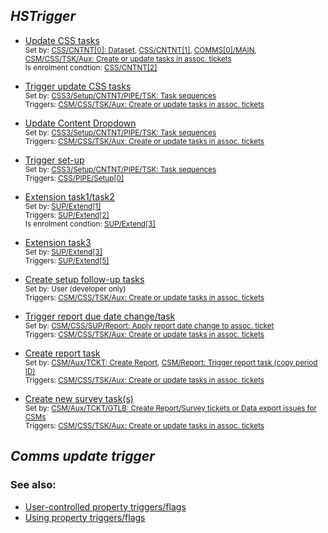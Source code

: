 ## *HSTrigger*  

- <u>Update CSS tasks</u>  
<small>Set by: [CSS/CNTNT[0]: Dataset](../workflows/CSS-CNTNT-0-Dataset-dropdown-change.md), [CSS/CNTNT[1]](../workflows/CSS-CNTNT-1-Content-dropdown-change.md), [COMMS[0]/MAIN](../workflows), [CSM/CSS/TSK/Aux: Create or update tasks in assoc. tickets](../workflows/CSM-CSS-TSK-Aux-Create-update-tasks-assoc.md)</small>  
<small>Is enrolment condtion: [CSS/CNTNT[2]](../workflows/CSS-CNTNT-2-Update-CSS-tasks.md)</small>  

- <u>Trigger update CSS tasks</u>  
<small>Set by: [CSS3/Setup/CNTNT/PIPE/TSK: Task sequences](../workflows/CSS3-Setup-CNTNT-PIPE-TSK-Task-sequences.md)</small>  
<small>Triggers: [CSM/CSS/TSK/Aux: Create or update tasks in assoc. tickets](../workflows/CSM-CSS-TSK-Aux-Create-update-tasks-assoc.md)</small>  

- <u>Update Content Dropdown</u>  
<small>Set by: [CSS3/Setup/CNTNT/PIPE/TSK: Task sequences](../workflows/CSS3-Setup-CNTNT-PIPE-TSK-Task-sequences.md)</small>  
<small>Triggers: [CSM/CSS/TSK/Aux: Create or update tasks in assoc. tickets](../workflows/CSM-CSS-TSK-Aux-Create-update-tasks-assoc.md)</small>  

- <u>Trigger set-up</u>  
<small>Set by: [CSS3/Setup/CNTNT/PIPE/TSK: Task sequences](../workflows/CSS3-Setup-CNTNT-PIPE-TSK-Task-sequences.md)</small>  
<small>Triggers: [CSS/PIPE/Setup[0]](../workflows/CSS-PIPE-Setup-0-Setup--Create-CSS-tasks-GL-issue.md)</small>  

- <u>Extension task1/task2</u>  
<small>Set by: [SUP/Extend[1]](../workflows/SUP-Extend-1-Trigger-workflow-to-update-dates-for-tasks.md)</small>  
<small>Triggers: [SUP/Extend[2]](../workflows/SUP-Extend-2-Trigger-extension-task-date-change-creation.md)</small>  
<small>Is enrolment condtion: [SUP/Extend[3]](../workflows/SUP-Extend-3-Update-unassign-issue-task-date-and-create-new-final-reminder.md)</small>  

- <u>Extension task3</u>  
<small>Set by: [SUP/Extend[3]](../workflows/SUP-Extend-3-Update-unassign-issue-task-date-and-create-new-final-reminder.md)</small>  
<small>Triggers: [SUP/Extend[5]](../workflows/SUP-Extend-5-Create-task-to-send-reminder-with-extension-template.md)</small>  

- <u>Create setup follow-up tasks</u>  
<small>Set by: User (developer only)</small>  
<small>Triggers: [CSM/CSS/TSK/Aux: Create or update tasks in assoc. tickets](../workflows/CSM-CSS-TSK-Aux-Create-update-tasks-assoc.md)</small>  

- <u>Trigger report due date change/task</u>  
<small>Set by: [CSM/CSS/SUP/Report: Apply report date change to assoc. ticket](../workflows)</small>  
<small>Triggers: [CSM/CSS/TSK/Aux: Create or update tasks in assoc. tickets](../workflows/CSM-CSS-TSK-Aux-Create-update-tasks-assoc.md)</small>  

- <u>Create report task</u>  
<small>Set by: [CSM/Aux/TCKT: Create Report](../workflows), [CSM/Report: Trigger report task (copy period ID)](../workflows)</small>  
<small>Triggers: [CSM/CSS/TSK/Aux: Create or update tasks in assoc. tickets](../workflows/CSM-CSS-TSK-Aux-Create-update-tasks-assoc.md)</small>  

- <u>Create new survey task(s)</u>  
<small>Set by: [CSM/Aux/TCKT/GTLB: Create Report/Survey tickets or Data export issues for CSMs](../workflows)</small>  
<small>Triggers: [CSM/CSS/TSK/Aux: Create or update tasks in assoc. tickets](../workflows/CSM-CSS-TSK-Aux-Create-update-tasks-assoc.md)</small>  

## *Comms update trigger*


### See also:
- [User-controlled property triggers/flags](../articles/User-controlled-property-triggers-flags.md)  
- [Using property triggers/flags](../articles/Article-How-to-circumvent-HubSpots-limitations.md#using-property-triggersflags)  